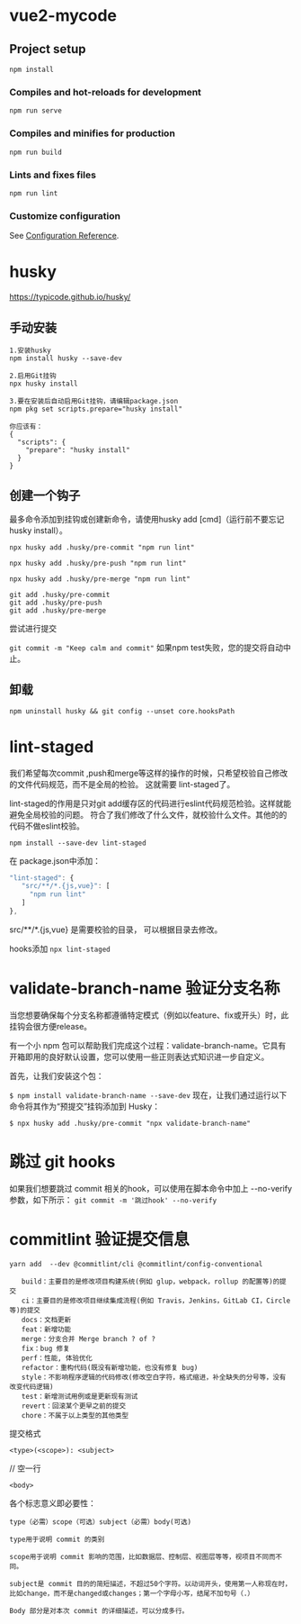 # vue2-mycode

## Project setup
```
npm install
```

### Compiles and hot-reloads for development
```
npm run serve
```

### Compiles and minifies for production
```
npm run build
```

### Lints and fixes files
```
npm run lint
```

### Customize configuration
See [Configuration Reference](https://cli.vuejs.org/config/).

# husky
https://typicode.github.io/husky/
## 手动安装
```
1.安装husky
npm install husky --save-dev

2.启用Git挂钩
npx husky install

3.要在安装后自动启用Git挂钩，请编辑package.json
npm pkg set scripts.prepare="husky install"

你应该有：
{
  "scripts": {
    "prepare": "husky install" 
  }
}
```
## 创建一个钩子
最多命令添加到挂钩或创建新命令，请使用husky add <file> [cmd]（运行前不要忘记husky install）。

```
npx husky add .husky/pre-commit "npm run lint"

npx husky add .husky/pre-push "npm run lint"

npx husky add .husky/pre-merge "npm run lint"

git add .husky/pre-commit
git add .husky/pre-push
git add .husky/pre-merge
```
尝试进行提交

`git commit -m "Keep calm and commit"`
如果npm test失败，您的提交将自动中止。

## 卸载
```
npm uninstall husky && git config --unset core.hooksPath
```


# lint-staged
我们希望每次commit ,push和merge等这样的操作的时候，只希望校验自己修改的文件代码规范，而不是全局的检验。 这就需要 lint-staged了。

lint-staged的作用是只对git add缓存区的代码进行eslint代码规范检验。这样就能避免全局校验的问题。 符合了我们修改了什么文件，就校验什么文件。其他的的代码不做eslint校验。


`npm install --save-dev lint-staged
`

在 package.json中添加：

```javascript
"lint-staged": {
   "src/**/*.{js,vue}": [
     "npm run lint"
   ]
},
```

src/**/*.{js,vue} 是需要校验的目录， 可以根据目录去修改。

hooks添加
`npx lint-staged`


# validate-branch-name 验证分支名称
当您想要确保每个分支名称都遵循特定模式（例如以feature、fix或开头）时，此挂钩会很方便release。

有一个小 npm 包可以帮助我们完成这个过程：validate-branch-name。它具有开箱即用的良好默认设置，您可以使用一些正则表达式知识进一步自定义。

首先，让我们安装这个包：

`$ npm install validate-branch-name --save-dev`
现在，让我们通过运行以下命令将其作为“预提交”挂钩添加到 Husky：

`$ npx husky add .husky/pre-commit "npx validate-branch-name"`

# 跳过 git hooks
如果我们想要跳过 commit 相关的hook，可以使用在脚本命令中加上 --no-verify 参数，如下所示：
`git commit -m '跳过hook' --no-verify`

# commitlint 验证提交信息
`yarn add  --dev @commitlint/cli @commitlint/config-conventional`

``` 
   build：主要目的是修改项目构建系统(例如 glup，webpack，rollup 的配置等)的提交
   ci：主要目的是修改项目继续集成流程(例如 Travis，Jenkins，GitLab CI，Circle等)的提交
   docs：文档更新
   feat：新增功能
   merge：分支合并 Merge branch ? of ?
   fix：bug 修复
   perf：性能, 体验优化
   refactor：重构代码(既没有新增功能，也没有修复 bug)
   style：不影响程序逻辑的代码修改(修改空白字符，格式缩进，补全缺失的分号等，没有改变代码逻辑)
   test：新增测试用例或是更新现有测试
   revert：回滚某个更早之前的提交
   chore：不属于以上类型的其他类型
```
   
提交格式 

`<type>(<scope>): <subject>`

// 空一行

`<body>`

各个标志意义即必要性：

`type（必需）scope（可选）subject（必需）body(可选)`

 

```
type用于说明 commit 的类别

scope用于说明 commit 影响的范围，比如数据层、控制层、视图层等等，视项目不同而不同。

subject是 commit 目的的简短描述，不超过50个字符。以动词开头，使用第一人称现在时，比如change，而不是changed或changes；第一个字母小写，结尾不加句号（.）

Body 部分是对本次 commit 的详细描述，可以分成多行。
```
